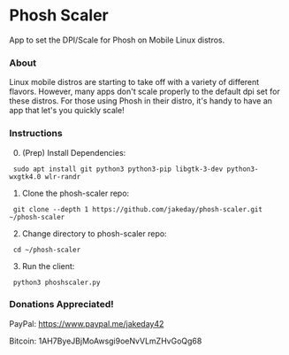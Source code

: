 # Phosh Scaler

App to set the DPI/Scale for Phosh on Mobile Linux distros.

### About
Linux mobile distros are starting to take off with a variety of different flavors. However, many apps don't scale properly to the default dpi set for these distros.
For those using Phosh in their distro, it's handy to have an app that let's you quickly scale!

### Instructions

0. (Prep) Install Dependencies:
  ```
   sudo apt install git python3 python3-pip libgtk-3-dev python3-wxgtk4.0 wlr-randr
  ```
1. Clone the phosh-scaler repo:
  ```
   git clone --depth 1 https://github.com/jakeday/phosh-scaler.git ~/phosh-scaler
  ```
2. Change directory to phosh-scaler repo:
  ```
   cd ~/phosh-scaler
  ```
3. Run the client:
  ```
   python3 phoshscaler.py
  ```

### Donations Appreciated!

PayPal: https://www.paypal.me/jakeday42

Bitcoin: 1AH7ByeJBjMoAwsgi9oeNvVLmZHvGoQg68
